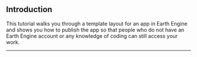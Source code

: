 ## Introduction

This tutorial walks you through a template layout for an app in Earth Engine and shows you how to publish the app so that people who do not have an Earth Engine account or any knowledge of coding can still access your work.  

---  

## 